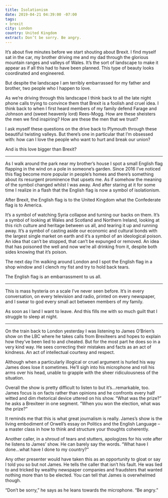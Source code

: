 ```yaml
---
title: Isolationism
date: 2019-04-21 04:39:00 -07:00
tags:
- brexit
city: London
country: United Kingdom
extract: Don’t be sorry. Be angry.
---
```


It’s about five minutes before we start shouting about Brexit. I find myself sat in the car, my brother driving me and my dad through the glorious mountain ranges and valleys of Wales. It’s the sort of landscape to make it appear as if all this had to have been planned. This type of beauty looks coordinated and engineered.

But despite the landscape I am terribly embarrassed for my father and brother, two people who I happen to love. 

As we’re driving through this landscape I think back to all the late night phone calls trying to convince them that Brexit is a foolish and cruel idea. I think back to when I first heard members of my family defend Farage and Johnson and (sweet heavenly lord) Rees-Mogg. How are these sheisters the men we find inspiring? How are these the men that we trust?

I ask myself these questions on the drive back to Plymouth through these beautiful twisting valleys. But there’s one in particular that I’m obsessed with: how can I love the people who want to hurt and break our union?

And is this love bigger than Brexit?

***

As I walk around the park near my brother’s house I spot a small English flag flapping in the wind on a pole in someone’s garden. Since 2016 I’ve noticed this flag become more popular in people’s homes and there’s something about its resurgent prominence that upsets me. As if somehow the meaning of the symbol changed whilst I was away. And after staring at it for some time I realize in a flash that the English flag is now a symbol of isolationism.

After Brexit, the English flag is to the United Kingdom what the Confederate flag is to America.

It’s a symbol of watching Syria collapse and turning our backs on them. It’s a symbol of looking at Wales and Scotland and Northern Ireland, looking at this rich culture and heritage between us all, and tearing it up and running away. It’s a symbol of casting aside our economic and cultural bonds with the largest single market on earth and it’s a symbol of an ideological poison. An idea that can’t be stopped, that can’t be expunged or removed. An idea that has poisoned the well and now we’re all drinking from it, despite both sides knowing that it’s poison.

The next day I’m walking around London and I spot the English flag in a shop window and I clench my fist and try to hold back tears. 

The English flag is an embarrassment to us all.

***

This is mass hysteria on a scale I’ve never seen before. It’s in every conversation, on every television and radio, printed on every newspaper, and I swear to god every small act between members of my family. 

As soon as I land I want to leave. And this fills me with so much guilt that I struggle to sleep at night.

***

On the train back to London yesterday I was listening to James O’Brien’s show on the LBC where he takes calls from Brexiteers and hopes to explain how they’ve been lied to and cheated. But for the most part he does so in a very kind way. He sees correcting their mistakes and facts as an act of kindness. An act of intellectual courtesy and respect.

Although when a particularly illogical or cruel argument is hurled his way James does lose it sometimes. He’ll sigh into his microphone and roll his arms over his head, unable to grapple with the sheer ridiculousness of the situation. 

Overall the show is pretty difficult to listen to but it’s...remarkable, too. James focus is on facts rather than opinions and he confronts every half witted and dim rhetorical device uttered on his show. “What was the prize?” he asks a Brexiteer in one segment. “When you won the election, what was the prize?” 

It reminds me that this is what great journalism is really. James’s show is the living embodiment of Orwell’s essay on Politics and the English Language – a master class in how to think and structure your thoughts coherently.

Another caller, in a shroud of tears and stutters, apologizes for his vote after he listens to James’ show. He can barely say the words. “What have I done...what have I done to my country?”

Any other presenter would have taken this as an opportunity to gloat or say I told you so but not James. He tells the caller that isn’t his fault. He was lied to and tricked by wealthy newspaper companies and fraudsters that wanted nothing more than to be elected. You can tell that James is overwhelmed though.

“Don’t be sorry,” he says as he leans towards the microphone. “Be angry.”
